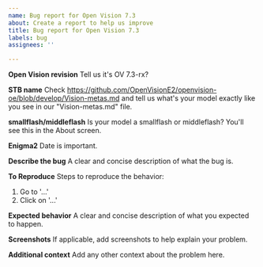 ```yaml
---
name: Bug report for Open Vision 7.3
about: Create a report to help us improve
title: Bug report for Open Vision 7.3
labels: bug
assignees: ''

---
```


**Open Vision revision**
Tell us it's OV 7.3-rx?

**STB name**
Check https://github.com/OpenVisionE2/openvision-oe/blob/develop/Vision-metas.md and tell us what's your model exactly like you see in our "Vision-metas.md" file.

**smallflash/middleflash**
Is your model a smallflash or middleflash? You'll see this in the About screen.

**Enigma2**
Date is important.

**Describe the bug**
A clear and concise description of what the bug is.

**To Reproduce**
Steps to reproduce the behavior:
1. Go to '...'
2. Click on '...'

**Expected behavior**
A clear and concise description of what you expected to happen.

**Screenshots**
If applicable, add screenshots to help explain your problem.

**Additional context**
Add any other context about the problem here.
